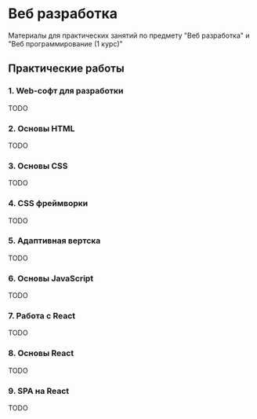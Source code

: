 # Веб разработка

Материалы для практических занятий по предмету "Веб разработка" и "Веб программирование (1 курс)"

## Практические работы

### 1. Web-софт для разработки

TODO

### 2. Основы HTML

TODO

### 3. Основы CSS

TODO

### 4. CSS фреймворки

TODO

### 5. Адаптивная вертска

TODO

### 6. Основы JavaScript

TODO

### 7. Работа с React

TODO

### 8. Основы React

TODO

### 9. SPA на React

TODO

